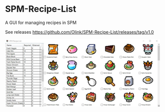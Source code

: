 # SPM-Recipe-List
A GUI for managing recipes in SPM

See releases https://github.com/Olink/SPM-Recipe-List/releases/tag/v1.0

![alt tag](/Docs/screenshot.jpg)
